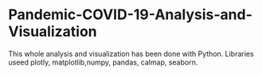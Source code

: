 # Pandemic-COVID-19-Analysis-and-Visualization

This whole analysis and visualization has been done with Python. Libraries useed plotly, matplotlib,numpy, pandas, calmap, seaborn.
